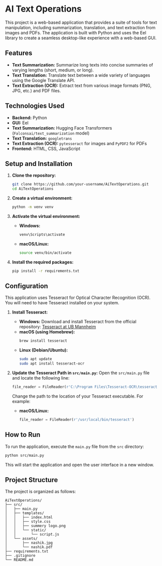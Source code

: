 # AI Text Operations

This project is a web-based application that provides a suite of tools for text manipulation, including summarization, translation, and text extraction from images and PDFs. The application is built with Python and uses the Eel library to create a seamless desktop-like experience with a web-based GUI.

## Features

*   **Text Summarization:** Summarize long texts into concise summaries of varying lengths (short, medium, or long).
*   **Text Translation:** Translate text between a wide variety of languages using the Google Translate API.
*   **Text Extraction (OCR):** Extract text from various image formats (PNG, JPG, etc.) and PDF files.

## Technologies Used

*   **Backend:** Python
*   **GUI:** Eel
*   **Text Summarization:** Hugging Face Transformers (`Falconsai/text_summarization` model)
*   **Text Translation:** `googletrans`
*   **Text Extraction (OCR):** `pytesseract` for images and `PyPDF2` for PDFs
*   **Frontend:** HTML, CSS, JavaScript

## Setup and Installation

1.  **Clone the repository:**
    ```bash
    git clone https://github.com/your-username/AiTextOperations.git
    cd AiTextOperations
    ```

2.  **Create a virtual environment:**
    ```bash
    python -m venv venv
    ```

3.  **Activate the virtual environment:**
    *   **Windows:**
        ```bash
        venv\Scripts\activate
        ```
    *   **macOS/Linux:**
        ```bash
        source venv/bin/activate
        ```

4.  **Install the required packages:**
    ```bash
    pip install -r requirements.txt
    ```

## Configuration

This application uses Tesseract for Optical Character Recognition (OCR). You will need to have Tesseract installed on your system.

1.  **Install Tesseract:**
    *   **Windows:** Download and install Tesseract from the official repository: [Tesseract at UB Mannheim](https://github.com/UB-Mannheim/tesseract/wiki)
    *   **macOS (using Homebrew):**
        ```bash
        brew install tesseract
        ```
    *   **Linux (Debian/Ubuntu):**
        ```bash
        sudo apt update
        sudo apt install tesseract-ocr
        ```

2.  **Update the Tesseract Path in `src/main.py`:**
    Open the `src/main.py` file and locate the following line:
    ```python
    file_reader = FileReader(r'C:\Program Files\Tesseract-OCR\tesseract.exe')
    ```
    Change the path to the location of your Tesseract executable. For example:
    *   **macOS/Linux:**
        ```python
        file_reader = FileReader(r'/usr/local/bin/tesseract')
        ```

## How to Run

To run the application, execute the `main.py` file from the `src` directory:

```bash
python src/main.py
```

This will start the application and open the user interface in a new window.

## Project Structure

The project is organized as follows:

```
AiTextOperations/
├── src/
│   ├── main.py
│   ├── templates/
│   │   ├── index.html
│   │   ├── style.css
│   │   ├── summery logo.png
│   │   └── static/
│   │       └── script.js
│   └── assets/
│       ├── nashik.jpg
│       └── nashik.pdf
├── requirements.txt
├── .gitignore
└── README.md
```

